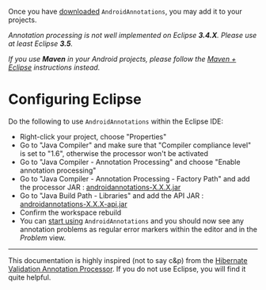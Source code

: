 Once you have [downloaded](Download.md) `AndroidAnnotations`, you may add it to your projects.

_Annotation processing is not well implemented on Eclipse **3.4.X**. Please use at least Eclipse **3.5**._

_If you use **Maven** in your Android projects, please follow the [Maven + Eclipse](MavenEclipse.md) instructions instead._

# Configuring Eclipse #

Do the following to use `AndroidAnnotations` within the Eclipse IDE:

  * Right-click your project, choose "Properties"
  * Go to "Java Compiler" and make sure that "Compiler compliance level" is set to "1.6", otherwise the processor won't be activated
  * Go to "Java Compiler - Annotation Processing" and choose "Enable annotation processing"
  * Go to "Java Compiler - Annotation Processing - Factory Path" and add the processor JAR : [androidannotations-X.X.X.jar](Download.md)
  * Go to "Java Build Path - Libraries" and add the API JAR : [androidannotations-X.X.X-api.jar](Download.md)
  * Confirm the workspace rebuild
  * You can [start using](FirstActivity.md) `AndroidAnnotations` and you should now see any annotation problems as regular error markers within the editor and in the _Problem_ view.

---

This documentation is highly inspired (not to say c&p) from the [Hibernate Validation Annotation Processor](http://docs.jboss.org/hibernate/validator/4.1/reference/en-US/html/ch08.html). If you do not use Eclipse, you will find it quite helpful.